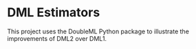# DML Estimators

This project uses the DoubleML Python package to illustrate the improvements of DML2 over DML1.
